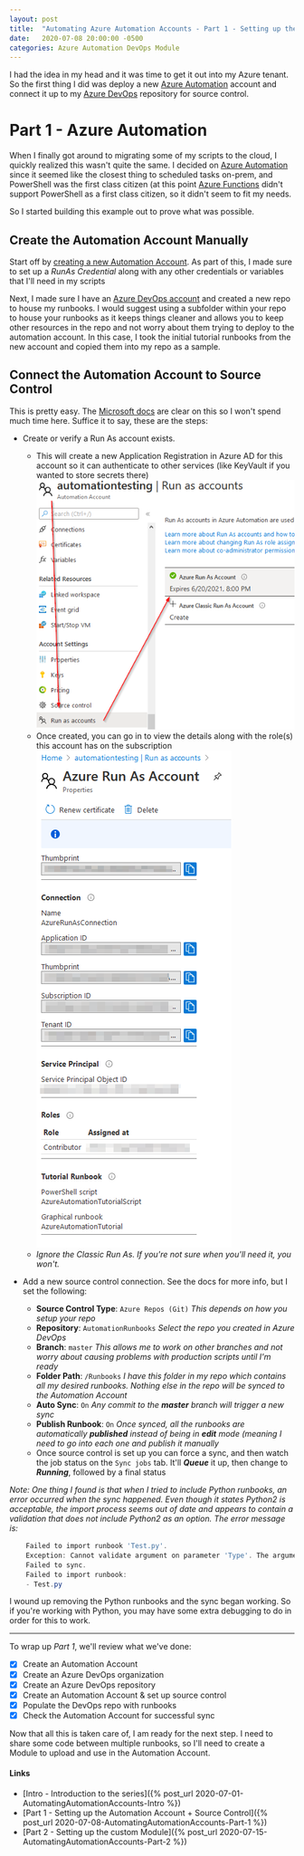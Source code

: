 ```yaml
---
layout: post
title:  "Automating Azure Automation Accounts - Part 1 - Setting up the resources"
date:   2020-07-08 20:00:00 -0500
categories: Azure Automation DevOps Module
---
```


I had the idea in my head and it was time to get it out into my Azure tenant. So the first thing I did was deploy a new [Azure Automation](https://docs.microsoft.com/en-us/azure/automation/automation-intro) account and connect it up to my [Azure DevOps](https://azure.microsoft.com/en-us/solutions/devops/) repository for source control.

<!--more-->

# Part 1 - Azure Automation

When I finally got around to migrating some of my scripts to the cloud, I quickly realized this wasn't quite the same. I decided on [Azure Automation](https://docs.microsoft.com/en-us/azure/automation/) since it seemed like the closest thing to scheduled tasks on-prem, and PowerShell was the first class citizen (at this point [Azure Functions](https://azure.microsoft.com/en-us/services/functions/) didn't support PowerShell as a first class citizen, so it didn't seem to fit my needs. 

So I started building this example out to prove what was possible.

## Create the Automation Account Manually
Start off by [creating a new Automation Account](https://docs.microsoft.com/en-us/azure/automation/automation-quickstart-create-account). As part of this, I made sure to set up a *RunAs Credential* along with any other credentials or variables that I'll need in my scripts

Next, I made sure I have an [Azure DevOps account](https://dev.azure.com) and created a new repo to house my runbooks. I would suggest using a subfolder within your repo to house your runbooks as it keeps things cleaner and allows you to keep other resources in the repo and not worry about them trying to deploy to the automation account. In this case, I took the initial tutorial runbooks from the new account and copied them into my repo as a sample. 

## Connect the Automation Account to Source Control
This is pretty easy. The [Microsoft docs](https://docs.microsoft.com/en-us/azure/automation/source-control-integration) are clear on this so I won't spend much time here. Suffice it to say, these are the steps:

* Create or verify a Run As account exists. 
  * This will create a new Application Registration in Azure AD for this account so it can authenticate to other services (like KeyVault if you wanted to store secrets there)
  <br />![Create Run As Account](/assets/aaa1-01.png)
  * Once created, you can go in to view the details along with the role(s) this account has on the subscription
  <br />![Details](/assets/aaa1-02.png)
  * *Ignore the *Classic* Run As. If you're not sure when you'll need it, you won't.* 

* Add a new source control connection. See the docs for more info, but I set the following:
  * **Source Control Type**: `Azure Repos (Git)` *This depends on how you setup your repo*
  * **Repository**: `AutomationRunbooks` *Select the repo you created in Azure DevOps*
  * **Branch**: `master` *This allows me to work on other branches and not worry about causing problems with production scripts until I'm ready*
  * **Folder Path**: `/Runbooks` *I have this folder in my repo which contains all my desired runbooks. Nothing else in the repo will be synced to the Automation Account*
  * **Auto Sync**: `On` *Any commit to the **master** branch will trigger a new sync*
  * **Publish Runbook**: `On` *Once synced, all the runbooks are automatically **published** instead of being in **edit** mode (meaning I need to go into each one and publish it manually*
  * Once source control is set up you can force a sync, and then watch the job status on the `Sync jobs` tab. It'll ***Queue*** it up, then change to ***Running***, followed by a final status

*Note: One thing I found is that when I tried to include Python runbooks, an error occurred when the sync happened. Even though it states Python2 is acceptable, the import process seems out of date and appears to contain a validation that does not include Python2 as an option. The error message is:*
```PowerShell
    Failed to import runbook 'Test.py'.
    Exception: Cannot validate argument on parameter 'Type'. The argument "Python2" does not belong to the set "Graph,PowerShell,PowerShellWorkflow" specified by the ValidateSet attribute. Supply an argument that is in the set and then try the command again.
	Failed to sync. 
	Failed to import runbook:
	- Test.py
```
I wound up removing the Python runbooks and the sync began working. So if you're working with Python, you may have some extra debugging to do in order for this to work.

-----
To wrap up *Part 1*, we'll review what we've done:
* [x] Create an Automation Account
* [x] Create an Azure DevOps organization
* [x] Create an Azure DevOps repository
* [x] Create an Automation Account & set up source control
* [x] Populate the DevOps repo with runbooks
* [x] Check the Automation Account for successful sync

Now that all this is taken care of, I am ready for the next step. I need to share some code between multiple runbooks, so I'll need to create a Module to upload and use in the Automation Account. 

#### Links
* [Intro  - Introduction to the series]({% post_url 2020-07-01-AutomatingAutomationAccounts-Intro %})
* [Part 1 - Setting up the Automation Account + Source Control]({% post_url 2020-07-08-AutomatingAutomationAccounts-Part-1 %})
* [Part 2 - Setting up the custom Module]({% post_url 2020-07-15-AutomatingAutomationAccounts-Part-2 %})

